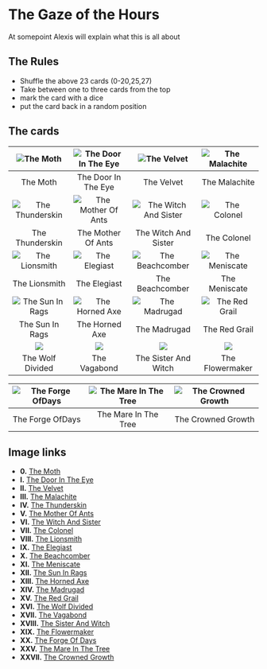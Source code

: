 # The Gaze of the Hours

At somepoint Alexis will explain what this is all about

## The Rules
- Shuffle the above 23 cards (0-20,25,27)
- Take between one to three cards from the top
- mark the card with a dice
- put the card back in a random position

## The cards

|        ![The Moth](https://static.wikia.nocookie.net/secret-histories/images/0/00/TheMoth.jpg/revision/latest?cb=20200808094054)        | ![The Door In The Eye](https://static.wikia.nocookie.net/secret-histories/images/f/fd/TheDoorInTheEye.jpg/revision/latest?cb=20200808094708) |          ![The Velvet](https://static.wikia.nocookie.net/secret-histories/images/7/79/TheVelvet.jpg/revision/latest?cb=20200808094736)          | ![The Malachite](https://static.wikia.nocookie.net/secret-histories/images/1/1b/TheMalachite.jpg/revision/latest?cb=20200808094758) |
| :-------------------------------------------------------------------------------------------------------------------------------------: | :------------------------------------------------------------------------------------------------------------------------------------------: | :---------------------------------------------------------------------------------------------------------------------------------------------: | :---------------------------------------------------------------------------------------------------------------------------------: |
|                                                                The Moth                                                                 |                                                             The Door In The Eye                                                              |                                                                   The Velvet                                                                    |                                                            The Malachite                                                            |
| ![The Thunderskin](https://static.wikia.nocookie.net/secret-histories/images/6/6f/TheThunderskin.jpg/revision/latest?cb=20200808094827) | ![The Mother Of Ants](https://static.wikia.nocookie.net/secret-histories/images/5/51/TheMotherOfAnts.jpg/revision/latest?cb=20200808094856)  | ![The Witch And Sister](https://static.wikia.nocookie.net/secret-histories/images/1/19/TheWitchAndSister.jpg/revision/latest?cb=20200808094914) |   ![The Colonel](https://static.wikia.nocookie.net/secret-histories/images/e/e9/TheColonel.jpg/revision/latest?cb=20200808095008)   |
|                                                             The Thunderskin                                                             |                                                              The Mother Of Ants                                                              |                                                              The Witch And Sister                                                               |                                                             The Colonel                                                             |
|   ![The Lionsmith](https://static.wikia.nocookie.net/secret-histories/images/1/1f/TheLionsmith.jpg/revision/latest?cb=20200814114505)   |      ![The Elegiast](https://static.wikia.nocookie.net/secret-histories/images/2/2b/TheElegiast.jpg/revision/latest?cb=20200808095020)       |     ![The Beachcomber](https://static.wikia.nocookie.net/secret-histories/images/a/ad/TheBeachcomber.jpg/revision/latest?cb=20200808094934)     | ![The Meniscate](https://static.wikia.nocookie.net/secret-histories/images/f/f6/TheMeniscate.jpg/revision/latest?cb=20200808095135) |
|                                                              The Lionsmith                                                              |                                                                 The Elegiast                                                                 |                                                                 The Beachcomber                                                                 |                                                            The Meniscate                                                            |
|  ![The Sun In Rags](https://static.wikia.nocookie.net/secret-histories/images/2/28/TheSunInRags.jpg/revision/latest?cb=20200808095215)  |     ![The Horned Axe](https://static.wikia.nocookie.net/secret-histories/images/6/66/TheHornedAxe.jpg/revision/latest?cb=20200808095055)     |        ![The Madrugad](https://static.wikia.nocookie.net/secret-histories/images/d/d0/TheMadrugad.jpg/revision/latest?cb=20200808095123)        | ![The Red Grail](https://static.wikia.nocookie.net/secret-histories/images/f/f5/TheRedGrail.jpg/revision/latest?cb=20200808095147)  |
|                                                             The Sun In Rags                                                             |                                                                The Horned Axe                                                                |                                                                  The Madrugad                                                                   |                                                            The Red Grail                                                            |
|        ![ ](https://static.wikia.nocookie.net/secret-histories/images/1/11/TheWolfDivided.jpg/revision/latest?cb=20200808095246)        |            ![ ](https://static.wikia.nocookie.net/secret-histories/images/2/2c/TheVagabond.jpg/revision/latest?cb=20200808095228)            |          ![ ](https://static.wikia.nocookie.net/secret-histories/images/4/4f/TheSisterAndWitch.jpg/revision/latest?cb=20200808095203)           |      ![ ](https://static.wikia.nocookie.net/secret-histories/images/6/69/TheFlowermaker.jpg/revision/latest?cb=20200808095030)      |
|                                                            The Wolf Divided                                                             |                                                                 The Vagabond                                                                 |                                                              The Sister And Witch                                                               |                                                           The Flowermaker                                                           |

| ![The Forge OfDays](https://static.wikia.nocookie.net/secret-histories/images/7/71/TheForgeOfDays.jpg/revision/latest?cb=20200808095044) | ![The Mare In The Tree](https://static.wikia.nocookie.net/secret-histories/images/9/9a/TheMareInTheTree.jpg/revision/latest?cb=20200816163727) | ![The Crowned Growth](https://static.wikia.nocookie.net/secret-histories/images/9/9e/TheCrownedGrowth.jpg/revision/latest?cb=20200816163706) |
| :--------------------------------------------------------------------------------------------------------------------------------------: | :--------------------------------------------------------------------------------------------------------------------------------------------: | :------------------------------------------------------------------------------------------------------------------------------------------: |
|                                                             The Forge OfDays                                                             |                                                              The Mare In The Tree                                                              |                                                              The Crowned Growth                                                              |

## Image links

- **0.** [The Moth](https://static.wikia.nocookie.net/secret-histories/images/0/00/TheMoth.jpg/revision/latest?cb=20200808094054)
- **I.**  [The Door In The Eye](https://static.wikia.nocookie.net/secret-histories/images/f/fd/TheDoorInTheEye.jpg/revision/latest?cb=20200808094708)
- **II.**  [The Velvet](https://static.wikia.nocookie.net/secret-histories/images/7/79/TheVelvet.jpg/revision/latest?cb=20200808094736)
- **III.**  [The Malachite](https://static.wikia.nocookie.net/secret-histories/images/1/1b/TheMalachite.jpg/revision/latest?cb=20200808094758)
- **IV.**  [The Thunderskin](https://static.wikia.nocookie.net/secret-histories/images/6/6f/TheThunderskin.jpg/revision/latest?cb=20200808094827)
- **V.**  [The Mother Of Ants](https://static.wikia.nocookie.net/secret-histories/images/5/51/TheMotherOfAnts.jpg/revision/latest?cb=20200808094856)
- **VI.**  [The Witch And Sister](https://static.wikia.nocookie.net/secret-histories/images/1/19/TheWitchAndSister.jpg/revision/latest?cb=20200808094914)
- **VII.**  [The Colonel](https://static.wikia.nocookie.net/secret-histories/images/e/e9/TheColonel.jpg/revision/latest?cb=20200808095008)
- **VIII.**  [The Lionsmith](https://static.wikia.nocookie.net/secret-histories/images/1/1f/TheLionsmith.jpg/revision/latest?cb=20200814114505)
- **IX.**  [The Elegiast](https://static.wikia.nocookie.net/secret-histories/images/2/2b/TheElegiast.jpg/revision/latest?cb=20200808095020)
- **X.**  [The Beachcomber](https://static.wikia.nocookie.net/secret-histories/images/a/ad/TheBeachcomber.jpg/revision/latest?cb=20200808094934)
- **XI.**  [The Meniscate](https://static.wikia.nocookie.net/secret-histories/images/f/f6/TheMeniscate.jpg/revision/latest?cb=20200808095135)
- **XII.**  [The Sun In Rags](https://static.wikia.nocookie.net/secret-histories/images/2/28/TheSunInRags.jpg/revision/latest?cb=20200808095215)
- **XIII.**  [The Horned Axe](https://static.wikia.nocookie.net/secret-histories/images/6/66/TheHornedAxe.jpg/revision/latest?cb=20200808095055)
- **XIV.**  [The Madrugad](https://static.wikia.nocookie.net/secret-histories/images/d/d0/TheMadrugad.jpg/revision/latest?cb=20200808095123)
- **XV.**  [The Red Grail](https://static.wikia.nocookie.net/secret-histories/images/f/f5/TheRedGrail.jpg/revision/latest?cb=20200808095147)
- **XVI.**  [The Wolf Divided](https://static.wikia.nocookie.net/secret-histories/images/1/11/TheWolfDivided.jpg/revision/latest?cb=20200808095246)
- **XVII.**  [The Vagabond](https://static.wikia.nocookie.net/secret-histories/images/2/2c/TheVagabond.jpg/revision/latest?cb=20200808095228)
- **XVIII.**  [The Sister And Witch](https://static.wikia.nocookie.net/secret-histories/images/4/4f/TheSisterAndWitch.jpg/revision/latest?cb=20200808095203)
- **XIX.**  [The Flowermaker](https://static.wikia.nocookie.net/secret-histories/images/6/69/TheFlowermaker.jpg/revision/latest?cb=20200808095030)
- **XX.**  [The Forge Of Days](https://static.wikia.nocookie.net/secret-histories/images/7/71/TheForgeOfDays.jpg/revision/latest?cb=20200808095044)
- **XXV.** [The Mare In The Tree](https://static.wikia.nocookie.net/secret-histories/images/9/9a/TheMareInTheTree.jpg/revision/latest?cb=20200816163727)
- **XXVII.** [The Crowned Growth](https://static.wikia.nocookie.net/secret-histories/images/9/9e/TheCrownedGrowth.jpg/revision/latest?cb=20200816163706)
